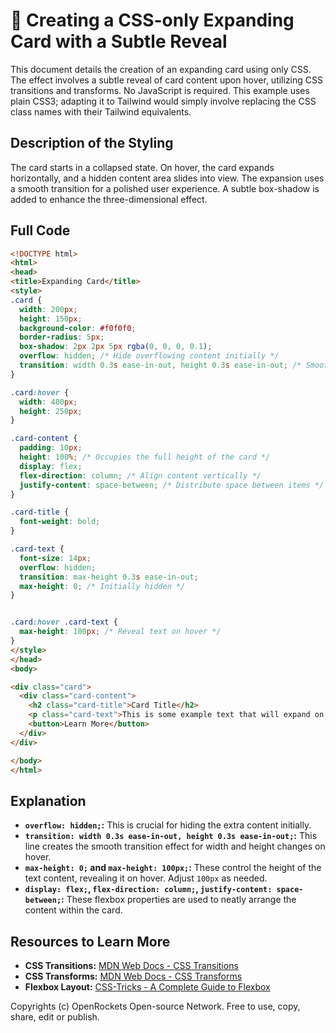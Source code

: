 # 🐞 Creating a CSS-only Expanding Card with a Subtle Reveal


This document details the creation of an expanding card using only CSS.  The effect involves a subtle reveal of card content upon hover, utilizing CSS transitions and transforms.  No JavaScript is required.  This example uses plain CSS3; adapting it to Tailwind would simply involve replacing the CSS class names with their Tailwind equivalents.


## Description of the Styling

The card starts in a collapsed state. On hover, the card expands horizontally, and a hidden content area slides into view.  The expansion uses a smooth transition for a polished user experience. A subtle box-shadow is added to enhance the three-dimensional effect.


## Full Code

```html
<!DOCTYPE html>
<html>
<head>
<title>Expanding Card</title>
<style>
.card {
  width: 200px;
  height: 150px;
  background-color: #f0f0f0;
  border-radius: 5px;
  box-shadow: 2px 2px 5px rgba(0, 0, 0, 0.1);
  overflow: hidden; /* Hide overflowing content initially */
  transition: width 0.3s ease-in-out, height 0.3s ease-in-out; /* Smooth transition */
}

.card:hover {
  width: 400px;
  height: 250px;
}

.card-content {
  padding: 10px;
  height: 100%; /* Occupies the full height of the card */
  display: flex;
  flex-direction: column; /* Align content vertically */
  justify-content: space-between; /* Distribute space between items */
}

.card-title {
  font-weight: bold;
}

.card-text {
  font-size: 14px;
  overflow: hidden;
  transition: max-height 0.3s ease-in-out;
  max-height: 0; /* Initially hidden */
}


.card:hover .card-text {
  max-height: 100px; /* Reveal text on hover */
}
</style>
</head>
<body>

<div class="card">
  <div class="card-content">
    <h2 class="card-title">Card Title</h2>
    <p class="card-text">This is some example text that will expand on hover.  Lorem ipsum dolor sit amet, consectetur adipiscing elit. </p>
    <button>Learn More</button>
  </div>
</div>

</body>
</html>
```


## Explanation

* **`overflow: hidden;`:** This is crucial for hiding the extra content initially.
* **`transition: width 0.3s ease-in-out, height 0.3s ease-in-out;`:** This line creates the smooth transition effect for width and height changes on hover.
* **`max-height: 0;` and `max-height: 100px;`:** These control the height of the text content, revealing it on hover.  Adjust `100px` as needed.
* **`display: flex;`, `flex-direction: column;`, `justify-content: space-between;`:** These flexbox properties are used to neatly arrange the content within the card.


## Resources to Learn More

* **CSS Transitions:**  [MDN Web Docs - CSS Transitions](https://developer.mozilla.org/en-US/docs/Web/CSS/transition)
* **CSS Transforms:** [MDN Web Docs - CSS Transforms](https://developer.mozilla.org/en-US/docs/Web/CSS/transform)
* **Flexbox Layout:** [CSS-Tricks - A Complete Guide to Flexbox](https://css-tricks.com/snippets/css/a-guide-to-flexbox/)


Copyrights (c) OpenRockets Open-source Network. Free to use, copy, share, edit or publish.

